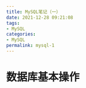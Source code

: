 ```yaml
---
title: MySQL笔记（一）
date: 2021-12-28 09:21:08
tags:
- MySQL
categories:
- MySQL
permalink: mysql-1
---
```


# 数据库基本操作


